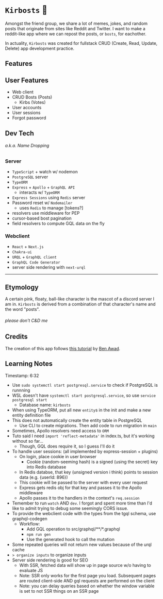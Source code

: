 # `Kirbosts` 👾

Amongst the friend group, we share a lot of memes, jokes, and random posts that originate from sites like Reddit and Twitter. I want to make a reddit-like app where we can repost the posts, or `bosts`, for eachother.

In actuality, `Kirbosts` was created for fullstack CRUD (Create, Read, Update, Delete) app development practice. 

<!-- 🎉 [Create your own bosts here!](https:// hee hee /) 🎉 -->

## Features

<!-- TODO: business-englishify this section -->

## User Features

- Web client
- CRUD Bosts (Posts)
  - Kirbs (Votes)
- User accounts
- User sessions
- Forgot password

## Dev Tech

###### a.k.a. Name Dropping

### Server

- `TypeScript` + watch w/ nodemon
- `PostgreSQL` server
- `TypeORM`
- `Express` + `Apollo` + `GraphQL API`
  - interacts w/ `TypeORM`
- `Express Sessions` using `Redis` server
- Password reset w/ `Nodemailer`
  - uses `Redis` to manage [tokens?]
- resolvers use middleware for PEP
- cursor-based bost pagination
- field resolvers to compute GQL data on the fly

### Webclient

- `React` + `Next.js` 
- `Chakra-ui`
- `URQL` + `GraphQL client`
- `GraphQL Code Generator`
- server side rendering with `next-urql`

---

## Etymology

A certain pink, floaty, ball-like character is the mascot of a discord server I am in. `Kirbosts` is derived from a combination of that character's name and the word "posts".

###### please don't C&D me

## Credits

The creation of this app follows [this tutorial](https://youtu.be/I6ypD7qv3Z8) by [Ben Awad](https://www.youtube.com/c/BenAwad97).

## Learning Notes

Timestamp: 6:32

- Use `sudo systemctl start postgresql.service` to check if PostgreSQL is runnning
- WSL doesn't have `systemctl start postgresql.service`, so use `service postgresql start`
  - Database name: `kirbosts`
- When using TypeORM, put all new `entity`s in the init and make a new entity definition file
- This does not automatically create the entity table in PostgreSQL
  - Use CLI to create migrations. Then add code to run migration in `main`
- Sometimes, Apollo resolvers need access to `ORM`
- Tuto said I need `import 'reflect-metadata'` in index.ts, but it's working without so far...
  - Though, GQL does require it, so I guess I'll do it
- To handle user sessions: (all implemented by express-session + plugins)
  - On login, place cookie in user browser
    - Cookie (random-seeming hash) is a signed (using the secret) key into Redis database
  - In Redis databse, that key (unsigned version i think) points to session data (e.g. {userId: 896})
  - This cookie will be passed to the server with every user request
  - Express gets redis obj for that key and passes it to the Apollo middleware
  - Apollo passes it to the handlers in the context's `req.session`
- Temember to run `watch` AND `dev`. I forgot and spent more time than I'd like to admit trying to debug some seemingly CORS issue.
- To provide the webclient code with the types from the tgql schema, use graphql-codegen
  - Workflow:
    - Add GQL operation to src/graphql/**/\*.graphql
    - `npm run gen`
    - Use the generated hook to call the mutation
- Some repeated queries will not return new values because of the urql cache
- `> organize inputs` to organize inputs
- Server side rendering is good for SEO
  - With SSR, fetched data will show up in page source w/o having to evaluate JS
  - Note: SSR only works for the first page you load. Subsequent pages are routed client-side AND gql requests are performed on the client
  - Note: you can delay queries based on whether the window variable is set to not SSR things on an SSR page
